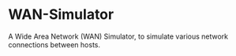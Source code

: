 # WAN-Simulator
A Wide Area Network (WAN) Simulator, to simulate various network connections between hosts.
